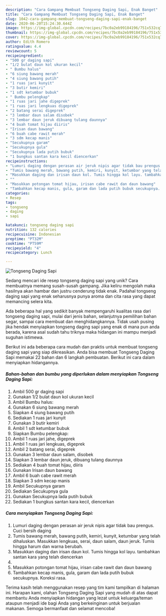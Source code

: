 ```yaml
---
description: "Cara Gampang Membuat Tongseng Daging Sapi, Enak Banget"
title: "Cara Gampang Membuat Tongseng Daging Sapi, Enak Banget"
slug: 1042-cara-gampang-membuat-tongseng-daging-sapi-enak-banget
date: 2020-06-20T15:24:30.644Z
image: https://img-global.cpcdn.com/recipes/7bc0a2eb99184196/751x532cq70/tongseng-daging-sapi-foto-resep-utama.jpg
thumbnail: https://img-global.cpcdn.com/recipes/7bc0a2eb99184196/751x532cq70/tongseng-daging-sapi-foto-resep-utama.jpg
cover: https://img-global.cpcdn.com/recipes/7bc0a2eb99184196/751x532cq70/tongseng-daging-sapi-foto-resep-utama.jpg
author: Edith Romero
ratingvalue: 4.4
reviewcount: 5
recipeingredient:
- "500 gr daging sapi"
- "1/2 bulat daun kol ukuran kecil"
- " Bumbu halus"
- "6 siung bawang merah"
- "4 siung bawang putih"
- "1 ruas jari kunyit"
- "3 butir kemiri"
- "1 sdt ketumbar bubuk"
- " Bumbu pelengkap"
- "1 ruas jari jahe digeprek"
- "1 ruas jari lengkuas digeprek"
- "2 batang serai digeprek"
- "3 lembar daun salam disobek"
- "3 lembar daun jeruk dibuang tulang daunnya"
- "4 buah tomat hijau diiris"
- "Irisan daun bawang"
- "6 buah cabe rawit merah"
- "3 sdm kecap manis"
- "Secukupnya garam"
- "Secukupnya gula"
- "Secukupnya lada putih bubuk"
- "1 bungkus santan kara kecil diencerkan"
recipeinstructions:
- "Lumuri daging dengan perasan air jeruk nipis agar tidak bau prengus. Cuci bersih daging"
- "Tumis bawang merah, bawang putih, kemiri, kunyit, ketumbar yang telah dihaluskan. Masukkan lengkuas, serai, daun salam, daun jeruk. Tumis hingga harum dan warna berubah."
- "Masukkan daging dan irisan daun kol. Tumis hingga kol layu. tambahkan santan kara yang telah diencerkan"
- ""
- "Masukkan potongan tomat hijau, irisan cabe rawit dan daun bawang"
- "Tambahkan kecap manis, gula, garam dan lada putih bubuk secukupnya. Koreksi rasa."
categories:
- Resep
tags:
- tongseng
- daging
- sapi

katakunci: tongseng daging sapi 
nutrition: 132 calories
recipecuisine: Indonesian
preptime: "PT32M"
cooktime: "PT59M"
recipeyield: "4"
recipecategory: Lunch

---
```



![Tongseng Daging Sapi](https://img-global.cpcdn.com/recipes/7bc0a2eb99184196/751x532cq70/tongseng-daging-sapi-foto-resep-utama.jpg)

Sedang mencari ide resep tongseng daging sapi yang unik? Cara membuatnya memang susah-susah gampang. Jika keliru mengolah maka hasilnya akan hambar dan justru cenderung tidak enak. Padahal tongseng daging sapi yang enak seharusnya punya aroma dan cita rasa yang dapat memancing selera kita.

Ada beberapa hal yang sedikit banyak mempengaruhi kualitas rasa dari tongseng daging sapi, mulai dari jenis bahan, selanjutnya pemilihan bahan segar, sampai cara membuat dan menghidangkannya. Tidak usah pusing jika hendak menyiapkan tongseng daging sapi yang enak di mana pun anda berada, karena asal sudah tahu triknya maka hidangan ini mampu menjadi suguhan istimewa.




Berikut ini ada beberapa cara mudah dan praktis untuk membuat tongseng daging sapi yang siap dikreasikan. Anda bisa membuat Tongseng Daging Sapi memakai 22 bahan dan 6 langkah pembuatan. Berikut ini cara dalam menyiapkan hidangannya.

<!--inarticleads1-->

##### Bahan-bahan dan bumbu yang diperlukan dalam menyiapkan Tongseng Daging Sapi:

1. Ambil 500 gr daging sapi
1. Gunakan 1/2 bulat daun kol ukuran kecil
1. Ambil  Bumbu halus:
1. Gunakan 6 siung bawang merah
1. Siapkan 4 siung bawang putih
1. Sediakan 1 ruas jari kunyit
1. Gunakan 3 butir kemiri
1. Ambil 1 sdt ketumbar bubuk
1. Siapkan  Bumbu pelengkap:
1. Ambil 1 ruas jari jahe, digeprek
1. Ambil 1 ruas jari lengkuas, digeprek
1. Ambil 2 batang serai, digeprek
1. Gunakan 3 lembar daun salam, disobek
1. Siapkan 3 lembar daun jeruk, dibuang tulang daunnya
1. Sediakan 4 buah tomat hijau, diiris
1. Gunakan Irisan daun bawang
1. Ambil 6 buah cabe rawit merah
1. Siapkan 3 sdm kecap manis
1. Ambil Secukupnya garam
1. Sediakan Secukupnya gula
1. Gunakan Secukupnya lada putih bubuk
1. Sediakan 1 bungkus santan kara kecil, diencerkan




<!--inarticleads2-->

##### Cara menyiapkan Tongseng Daging Sapi:

1. Lumuri daging dengan perasan air jeruk nipis agar tidak bau prengus. Cuci bersih daging
1. Tumis bawang merah, bawang putih, kemiri, kunyit, ketumbar yang telah dihaluskan. Masukkan lengkuas, serai, daun salam, daun jeruk. Tumis hingga harum dan warna berubah.
1. Masukkan daging dan irisan daun kol. Tumis hingga kol layu. tambahkan santan kara yang telah diencerkan
1. 
1. Masukkan potongan tomat hijau, irisan cabe rawit dan daun bawang
1. Tambahkan kecap manis, gula, garam dan lada putih bubuk secukupnya. Koreksi rasa.




Terima kasih telah menggunakan resep yang tim kami tampilkan di halaman ini. Harapan kami, olahan Tongseng Daging Sapi yang mudah di atas dapat membantu Anda menyiapkan hidangan yang lezat untuk keluarga/teman ataupun menjadi ide bagi Anda yang berkeinginan untuk berjualan makanan. Semoga bermanfaat dan selamat mencoba!
